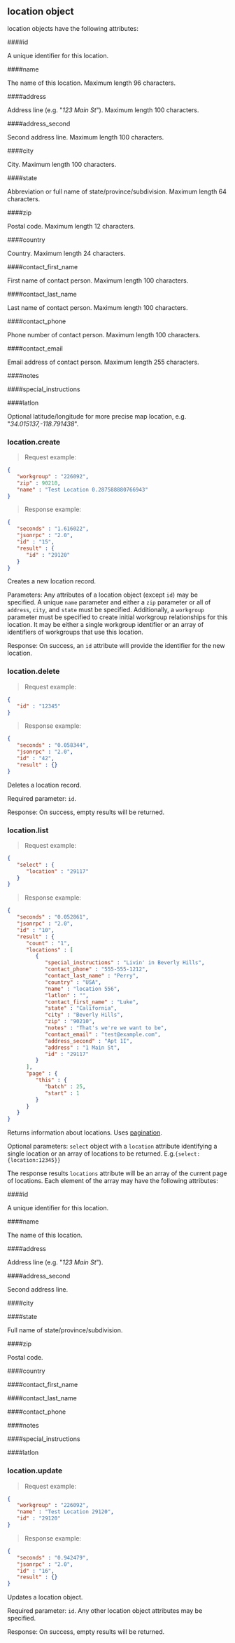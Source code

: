 ## location object

location objects have the following attributes:

####id

A unique identifier for this location.

####name

The name of this location. Maximum length 96 characters.

####address

Address line (e.g. "*123 Main St*"). Maximum length 100 characters.

####address_second

Second address line. Maximum length 100 characters.

####city

City. Maximum length 100 characters.

####state

Abbreviation or full name of state/province/subdivision. Maximum length 64 characters.

####zip

Postal code. Maximum length 12 characters.

####country

Country. Maximum length 24 characters.

####contact_first_name

First name of contact person. Maximum length 100 characters.

####contact_last_name

Last name of contact person. Maximum length 100 characters.

####contact_phone

Phone number of contact person. Maximum length 100 characters.

####contact_email

Email address of contact person. Maximum length 255 characters.

####notes

####special_instructions

####latlon

Optional latitude/longitude for more precise map location, e.g. "*34.015137,-118.791438*".

### location.create

> Request example:

```JSON
{
   "workgroup" : "226092",
   "zip" : 90210,
   "name" : "Test Location 0.287588880766943"
}
```

> Response example:

```JSON
{
   "seconds" : "1.616022",
   "jsonrpc" : "2.0",
   "id" : "15",
   "result" : {
      "id" : "29120"
   }
}
```

<span class="tryit" id="location-create-tryit"></span>
Creates a new location record.

Parameters: Any attributes of a location object (except `id`) may be specified. A unique `name` parameter and either a `zip` parameter or all of `address`, `city`, and `state` must be specified. Additionally, a `workgroup` parameter must be specified to create initial workgroup relationships for this location. It may be either a single workgroup identifier or an array of identifiers of workgroups that use this location.

Response: On success, an `id` attribute will provide the identifier for the new location.

### location.delete

> Request example:

```JSON
{
   "id" : "12345"
}
```

> Response example:

```JSON
{
   "seconds" : "0.058344",
   "jsonrpc" : "2.0",
   "id" : "42",
   "result" : {}
}
```

<span class="tryit" id="location-delete-tryit"></span>
Deletes a location record.

Required parameter: `id`.

Response: On success, empty results will be returned.

### location.list

> Request example:

```JSON
{
   "select" : {
      "location" : "29117"
   }
}
```

> Response example:

```JSON
{
   "seconds" : "0.052861",
   "jsonrpc" : "2.0",
   "id" : "10",
   "result" : {
      "count" : "1",
      "locations" : [
         {
            "special_instructions" : "Livin' in Beverly Hills",
            "contact_phone" : "555-555-1212",
            "contact_last_name" : "Perry",
            "country" : "USA",
            "name" : "location 556",
            "latlon" : "",
            "contact_first_name" : "Luke",
            "state" : "California",
            "city" : "Beverly Hills",
            "zip" : "90210",
            "notes" : "That's we're we want to be",
            "contact_email" : "test@example.com",
            "address_second" : "Apt 1I",
            "address" : "1 Main St",
            "id" : "29117"
         }
      ],
      "page" : {
         "this" : {
            "batch" : 25,
            "start" : 1
         }
      }
   }
}
```

<span class="tryit" id="location-list-tryit"></span>
Returns information about locations. Uses [pagination](#pagination).

Optional parameters: `select` object with a `location` attribute identifying a single location or an array of locations to be returned. E.g.`{select:{location:12345}}`

The response results `locations` attribute will be an array of the current page of locations. Each element of the array may have the following attributes:

####id

A unique identifier for this location.

####name

The name of this location.

####address

Address line (e.g. "*123 Main St*").

####address_second

Second address line.

####city

####state

Full name of state/province/subdivision.

####zip

Postal code.

####country

####contact_first_name

####contact_last_name

####contact_phone

####notes

####special_instructions

####latlon

### location.update

> Request example:

```JSON
{
   "workgroup" : "226092",
   "name" : "Test Location 29120",
   "id" : "29120"
}
```

> Response example:

```JSON
{
   "seconds" : "0.942479",
   "jsonrpc" : "2.0",
   "id" : "16",
   "result" : {}
}
```

<span class="tryit" id="location-update-tryit"></span>
Updates a location object.

Required parameter: `id`. Any other location object attributes may be specified.

Response: On success, empty results will be returned.

